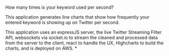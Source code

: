 How many times is your keyword used per second?


This application generates line charts that show how frequently your entered keyword is showing up on Twitter per second. 


This application uses an expressJS server, the live Twitter Streaming Filter API, websockets via socket.io to stream the cleaned and processed data from the server to the client, react to handle the UX, Highcharts to build the charts, and is deployed on AWS.
* 
